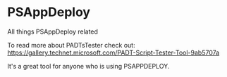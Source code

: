 # PSAppDeploy
All things PSAppDeploy related


To read more about PADTsTester check out:
https://gallery.technet.microsoft.com/PADT-Script-Tester-Tool-9ab5707a

It's a great tool for anyone who is using PSAPPDEPLOY.
